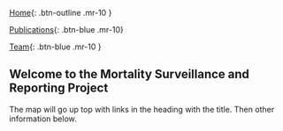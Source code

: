 [Home](https://mortality-surv-and-reporting-proj.github.io/){: .btn-outline .mr-10 } 

[Publications](https://mortality-surv-and-reporting-proj.github.io/publications){: .btn-blue .mr-10} 

[Team](https://mortality-surv-and-reporting-proj.github.io/team){: .btn-blue .mr-10 } 
## Welcome to the Mortality Surveillance and Reporting Project 

The map will go up top with links in the heading with the title. Then other information below. 

